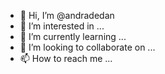 - 👋 Hi, I’m @andradedan
- 👀 I’m interested in ...
- 🌱 I’m currently learning ...
- 💞️ I’m looking to collaborate on ...
- 📫 How to reach me ...

<!---
andradedan/andradedan is a ✨ special ✨ repository because its `README.md` (this file) appears on your GitHub profile.
You can click the Preview link to take a look at your changes.
--->
